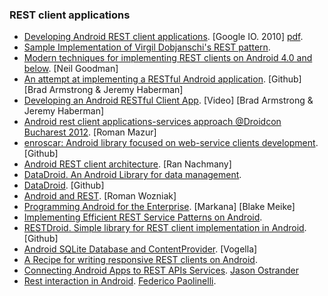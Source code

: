 ### REST client applications
  * [Developing Android REST client applications](http://www.google.com/events/io/2010/sessions/developing-RESTful-android-apps.html). [Google IO. 2010] [pdf](http://dl.google.com/googleio/2010/android-developing-RESTful-android-apps.pdf).
  * [Sample Implementation of Virgil Dobjanschi's REST pattern](http://www.codeproject.com/Articles/429997/Sample-Implementation-of-Virgil-Dobjanschis-Rest-p).
  * [Modern techniques for implementing REST clients on Android 4.0 and below](http://neilgoodman.net/2011/12/26/modern-techniques-for-implementing-rest-clients-on-android-4-0-and-below-part-1/). [Neil Goodman]
  * [An attempt at implementing a RESTful Android application](https://github.com/josejuansanchez/restful-android). [Github] [Brad Armstrong & Jeremy Haberman]
  * [Developing an Android RESTful Client App](http://www.youtube.com/watch?v=JkU3VM1Vyp0). [Video] [Brad Armstrong & Jeremy Haberman]
  * [Android rest client applications-services approach @Droidcon Bucharest 2012](http://www.slideshare.net/droidcon_eastern_europe/android-rest-client-applicationsservices-approach-droidcon-bucharest-2012). [Roman Mazur]
  * [enroscar: Android library focused on web-service clients development](https://github.com/stanfy/enroscar). [Github]
  * [Android REST client architecture](http://www.slideshare.net/RanNachmany/androd-rest-client-architecture). [Ran Nachmany]
  * [DataDroid. An Android Library for data management](http://www.datadroidlib.com).
  * [DataDroid](https://github.com/foxykeep/datadroid). [Github]
  * [Android and REST](http://www.slideshare.net/soosk/android-and-rest). [Roman Wozniak]
  * [Programming Android for the Enterprise](http://marakana.com/s/post/1346/programming_android_for_the_enterprise). [Markana] [Blake Meike]
  * [Implementing Efficient REST Service Patterns on Android](http://www.gqadonis.com/implementing-efficient-rest-service-patterns-on-android/).
  * [RESTDroid. Simple library for REST client implementation in Android](https://github.com/PCreations/RESTDroid). [Github]
  * [Android SQLite Database and ContentProvider](http://www.vogella.com/articles/AndroidSQLite/article.html). [Vogella] 
  * [A Recipe for writing responsive REST clients on Android](http://birbit.com/a-recipe-for-writing-responsive-rest-clients-on-android/).
  * [Connecting Android Apps to REST APIs Services](http://xda-devcon.com/wp-content/uploads/2013/08/REST.pdf). [Jason Ostrander](http://www.twitter.com/jasonostrander)
  * [Rest interaction in Android](http://mytechaddiction.blogspot.com.es/2014/02/rest-interaction-in-android.html). [Federico Paolinelli](http://www.twitter.com/fedepaol).
